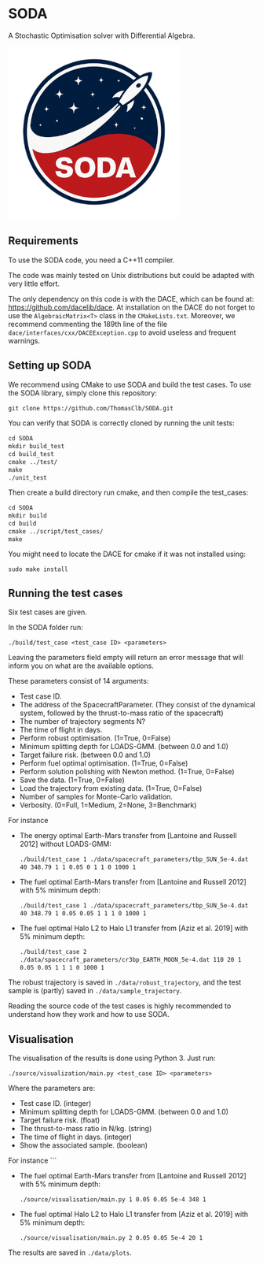 # SODA
A Stochastic Optimisation solver with Differential Algebra.

<img src="https://github.com/ThomasClb/SODA/blob/main/logo.png" width="350">

## Requirements
To use the SODA code, you need a C++11 compiler.

The code was mainly tested on Unix distributions but could be adapted with very little effort.

The only dependency on this code is with the DACE, which can be found at: https://github.com/dacelib/dace.
At installation on the DACE do not forget to use the `AlgebraicMatrix<T>` class in the `CMakeLists.txt`.
Moreover, we recommend commenting the 189th line of the file `dace/interfaces/cxx/DACEException.cpp` to avoid useless and frequent warnings.

## Setting up SODA
We recommend using CMake to use SODA and build the test cases.
To use the SODA library, simply clone this repository:
```
git clone https://github.com/ThomasClb/SODA.git
```
You can verify that SODA is correctly cloned by running the unit tests:
```
cd SODA
mkdir build_test
cd build_test
cmake ../test/
make
./unit_test
```
Then create a build directory run cmake, and then compile the test_cases:
```
cd SODA
mkdir build
cd build
cmake ../script/test_cases/
make
```
You might need to locate the DACE for cmake if it was not installed using:
```
sudo make install
```

## Running the test cases
Six test cases are given.

In the SODA folder run:
```
./build/test_case <test_case ID> <parameters> 
```
Leaving the parameters field empty will return an error message that will inform you on what are the available options.

These parameters consist of 14 arguments:
- Test case ID.
- The address of the SpacecraftParameter. (They consist of the dynamical system, followed by the thrust-to-mass ratio of the spacecraft)
- The number of trajectory segments N?
- The time of flight in days.
- Perform robust optimisation. (1=True, 0=False)
- Minimum splitting depth for LOADS-GMM. (between 0.0 and 1.0)
- Target failure risk. (between 0.0 and 1.0)
- Perform fuel optimal optimisation. (1=True, 0=False)
- Perform solution polishing with Newton method. (1=True, 0=False)
- Save the data. (1=True, 0=False)
- Load the trajectory from existing data. (1=True, 0=False)
- Number of samples for Monte-Carlo validation.
- Verbosity. (0=Full, 1=Medium, 2=None, 3=Benchmark)

For instance 
- The energy optimal Earth-Mars transfer from [Lantoine and Russell 2012] without LOADS-GMM:
	```
	./build/test_case 1 ./data/spacecraft_parameters/tbp_SUN_5e-4.dat 40 348.79 1 1 0.05 0 1 1 0 1000 1
	```
- The fuel optimal Earth-Mars transfer from [Lantoine and Russell 2012] with 5% minimum depth:
	```
	./build/test_case 1 ./data/spacecraft_parameters/tbp_SUN_5e-4.dat 40 348.79 1 0.05 0.05 1 1 1 0 1000 1
	```
- The fuel optimal Halo L2 to Halo L1 transfer from [Aziz et al. 2019] with 5% minimum depth:
	```
	./build/test_case 2 ./data/spacecraft_parameters/cr3bp_EARTH_MOON_5e-4.dat 110 20 1 0.05 0.05 1 1 1 0 1000 1
	```
The robust trajectory is saved in `./data/robust_trajectory`, and the test sample is (partly) saved in `./data/sample_trajectory`.

Reading the source code of the test cases is highly recommended to understand how they work and how to use SODA.


## Visualisation
The visualisation of the results is done using Python 3. Just run:
```
./source/visualization/main.py <test_case ID> <parameters>
```
Where the parameters are:
- Test case ID. (integer)
- Minimum splitting depth for LOADS-GMM. (between 0.0 and 1.0)
- Target failure risk. (float)
- The thrust-to-mass ratio in N/kg. (string)
- The time of flight in days. (integer)
- Show the associated sample. (boolean)

	
For instance 
	```
- The fuel optimal Earth-Mars transfer from [Lantoine and Russell 2012] with 5% minimum depth:
	```
	./source/visualisation/main.py 1 0.05 0.05 5e-4 348 1
	```
- The fuel optimal Halo L2 to Halo L1 transfer from [Aziz et al. 2019] with 5% minimum depth:
	```
	./source/visualisation/main.py 2 0.05 0.05 5e-4 20 1
	```
The results are saved in `./data/plots`.
